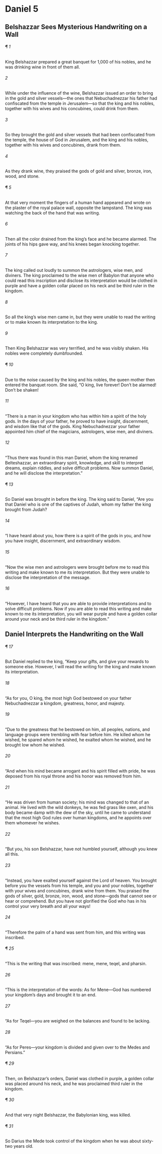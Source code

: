 # Daniel 5
## Belshazzar Sees Mysterious Handwriting on a Wall
###### ¶ 1
King Belshazzar prepared a great banquet for 1,000 of his nobles, and he was drinking wine in front of them all.
###### 2
While under the influence of the wine, Belshazzar issued an order to bring in the gold and silver vessels—the ones that Nebuchadnezzar his father had confiscated from the temple in Jerusalem—so that the king and his nobles, together with his wives and his concubines, could drink from them.
###### 3
So they brought the gold and silver vessels that had been confiscated from the temple, the house of God in Jerusalem, and the king and his nobles, together with his wives and concubines, drank from them.
###### 4
As they drank wine, they praised the gods of gold and silver, bronze, iron, wood, and stone.
###### ¶ 5
At that very moment the fingers of a human hand appeared and wrote on the plaster of the royal palace wall, opposite the lampstand. The king was watching the back of the hand that was writing.
###### 6
Then all the color drained from the king’s face and he became alarmed. The joints of his hips gave way, and his knees began knocking together.
###### 7
The king called out loudly to summon the astrologers, wise men, and diviners. The king proclaimed to the wise men of Babylon that anyone who could read this inscription and disclose its interpretation would be clothed in purple and have a golden collar placed on his neck and be third ruler in the kingdom.
###### 8
So all the king’s wise men came in, but they were unable to read the writing or to make known its interpretation to the king.
###### 9
Then King Belshazzar was very terrified, and he was visibly shaken. His nobles were completely dumbfounded.
###### ¶ 10
Due to the noise caused by the king and his nobles, the queen mother then entered the banquet room. She said, “O king, live forever! Don’t be alarmed! Don’t be shaken!
###### 11
“There is a man in your kingdom who has within him a spirit of the holy gods. In the days of your father, he proved to have insight, discernment, and wisdom like that of the gods. King Nebuchadnezzar your father appointed him chief of the magicians, astrologers, wise men, and diviners.
###### 12
“Thus there was found in this man Daniel, whom the king renamed Belteshazzar, an extraordinary spirit, knowledge, and skill to interpret dreams, explain riddles, and solve difficult problems. Now summon Daniel, and he will disclose the interpretation.”
###### ¶ 13
So Daniel was brought in before the king. The king said to Daniel, “Are you that Daniel who is one of the captives of Judah, whom my father the king brought from Judah?
###### 14
“I have heard about you, how there is a spirit of the gods in you, and how you have insight, discernment, and extraordinary wisdom.
###### 15
“Now the wise men and astrologers were brought before me to read this writing and make known to me its interpretation. But they were unable to disclose the interpretation of the message.
###### 16
“However, I have heard that you are able to provide interpretations and to solve difficult problems. Now if you are able to read this writing and make known to me its interpretation, you will wear purple and have a golden collar around your neck and be third ruler in the kingdom.”
## Daniel Interprets the Handwriting on the Wall
###### ¶ 17
But Daniel replied to the king, “Keep your gifts, and give your rewards to someone else. However, I will read the writing for the king and make known its interpretation.
###### 18
“As for you, O king, the most high God bestowed on your father Nebuchadnezzar a kingdom, greatness, honor, and majesty.
###### 19
“Due to the greatness that he bestowed on him, all peoples, nations, and language groups were trembling with fear before him. He killed whom he wished, he spared whom he wished, he exalted whom he wished, and he brought low whom he wished.
###### 20
“And when his mind became arrogant and his spirit filled with pride, he was deposed from his royal throne and his honor was removed from him.
###### 21
“He was driven from human society; his mind was changed to that of an animal. He lived with the wild donkeys, he was fed grass like oxen, and his body became damp with the dew of the sky, until he came to understand that the most high God rules over human kingdoms, and he appoints over them whomever he wishes.
###### 22
“But you, his son Belshazzar, have not humbled yourself, although you knew all this.
###### 23
“Instead, you have exalted yourself against the Lord of heaven. You brought before you the vessels from his temple, and you and your nobles, together with your wives and concubines, drank wine from them. You praised the gods of silver, gold, bronze, iron, wood, and stone—gods that cannot see or hear or comprehend. But you have not glorified the God who has in his control your very breath and all your ways!
###### 24
“Therefore the palm of a hand was sent from him, and this writing was inscribed.
###### ¶ 25
“This is the writing that was inscribed: mene, mene, teqel, and pharsin.
###### 26
“This is the interpretation of the words: As for Mene—God has numbered your kingdom’s days and brought it to an end.
###### 27
“As for Teqel—you are weighed on the balances and found to be lacking.
###### 28
“As for Peres—your kingdom is divided and given over to the Medes and Persians.”
###### ¶ 29
Then, on Belshazzar’s orders, Daniel was clothed in purple, a golden collar was placed around his neck, and he was proclaimed third ruler in the kingdom.
###### ¶ 30
And that very night Belshazzar, the Babylonian king, was killed.
###### ¶ 31
 So Darius the Mede took control of the kingdom when he was about sixty-two years old.

